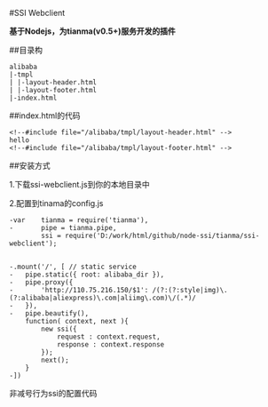 #SSI Webclient

**基于Nodejs，为tianma(v0.5+)服务开发的插件**


##目录构

	alibaba
	|-tmpl
	| |-layout-header.html
	| |-layout-footer.html
	|-index.html

##index.html的代码

	<!--#include file="/alibaba/tmpl/layout-header.html" -->
	hello
	<!--#include file="/alibaba/tmpl/layout-footer.html" -->


##安装方式

1.下载ssi-webclient.js到你的本地目录中

2.配置到tinama的config.js

	-var 	tianma = require('tianma'),
	-		pipe = tianma.pipe,
			ssi = require('D:/work/html/github/node-ssi/tianma/ssi-webclient');


	-.mount('/', [ // static service
	-	pipe.static({ root: alibaba_dir }),
	-	pipe.proxy({
	-		'http://110.75.216.150/$1': /(?:(?:style|img)\.(?:alibaba|aliexpress)\.com|aliimg\.com)\/(.*)/
	-	}),
	-	pipe.beautify(),
		function( context, next ){
			new ssi({
				request : context.request,
				response : context.response
			});
			next();
		}
	-])

非减号行为ssi的配置代码